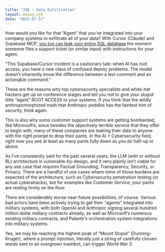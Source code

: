 ```yaml
---
title: "336 - Data Exfiltration"
layout: essay.njk
date: "2025-07-17"
---
```


How would you like for that “Agent” that you’ve integrated into your company systems to exfiltrate all of your data? With Cursor (Claude) and Supabase MCP, [you too can leak your entire SQL database](https://www.pomerium.com/blog/when-ai-has-root-lessons-from-the-supabase-mcp-data-leak) the moment someone files a support ticket (or similar input) with instructions for your agent.

“This Supabase/Cursor incident is a cautionary tale: when AI has root access, you have a new class of confused deputy problems. The model doesn't inherently know the difference between a text comment and an actionable command.”

These are the reasons why top cybersecurity specialists and white-hat hackers get up on conference stages and tell you not to give your stupid little “agent” ROOT ACCESS to your systems. If you think that the wildly anthropomorphized trash that Anthropic peddles has the faintest hint of security, think again.

This is also why some customer support systems are getting bombarded, like Microsoft’s, since besides the objectively terrible service that they offer to begin with, many of these companies are leaking their data to anyone with the right prompt to drop their pants. In the AI + Cybersecurity field, right now you see at least as many pants fully down as you do half-up or above.

As I’ve consistently said for the past several years, the LLM (with or without RL) architecture is vulnerable-by-design, and it very plainly isn’t viable for any use case that requires Factual Grounding, Transparency, Security, or Privacy. There are a handful of use cases where none of those burdens are expected of the architecture, such as Cybersecurity penetration testing (or actual cyberattacks), but for examples like Customer Service, your pants are resting firmly on the floor.

There are considerably worse near-future possibilities, of course. Various bad actors have been actively trying to get their “agents” integrated into military systems, with both OpenAI and Anthropic signing several hundred million dollar military contracts already, as well as Microsoft’s numerous existing military contracts, and Palantir’s orchestration system integrations into military systems.

Yes, we may be reaching the highest peak of “Mount Stupid” (Dunning-Kruger), where a prompt injection, literally just a string of carefully chosen words sent to an overgrown trashbot, can trigger World War 3.